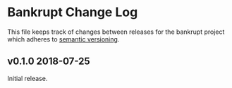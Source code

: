 # Bankrupt Change Log

This file keeps track of changes between releases for the bankrupt project
which adheres to [semantic versioning](https://semver.org).

## v0.1.0 2018-07-25

Initial release.
